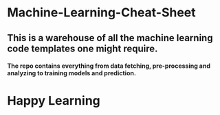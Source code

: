 # Machine-Learning-Cheat-Sheet
## This is a warehouse of all the machine learning code templates one might require.
#### The repo contains everything from data fetching, pre-processing and analyzing to training models and prediction. 

# Happy Learning
